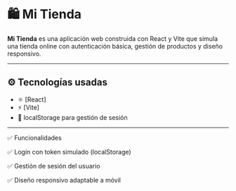 # 🛍️ Mi Tienda

**Mi Tienda** es una aplicación web construida con React y Vite que simula una tienda online con autenticación básica, gestión de productos y diseño responsivo.

---

## ⚙️ Tecnologías usadas

- ⚛️ [React]
- ⚡ [Vite]
- 💾 localStorage para gestión de sesión

---
✅ Funcionalidades

✅ Login con token simulado (localStorage)

✅ Gestión de sesión del usuario

✅ Diseño responsivo adaptable a móvil


